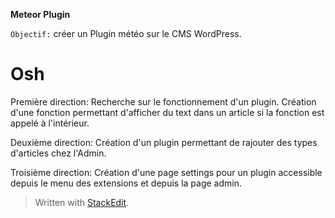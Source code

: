 
**Meteor Plugin**

`Objectif:` créer un Plugin météo sur le CMS WordPress.

<h1>Osh</h1>

Première direction:
	Recherche sur le fonctionnement d'un plugin. Création d'une fonction 					permettant d'afficher du text dans un article si la fonction est appelé à l'intérieur.

Deuxième direction:
	Création d'un plugin permettant de rajouter des types d'articles chez l'Admin.

Troisième direction:
	Création d'une page settings pour un plugin accessible depuis le menu des extensions et depuis la page admin.

> Written with [StackEdit](https://stackedit.io/).
<!--stackedit_data:
eyJoaXN0b3J5IjpbLTEzNDM4MzcxODQsNzg1OTk1Mzg3LDI5Mj
QxNDk5NiwtMTIzOTIyMzY5XX0=
-->